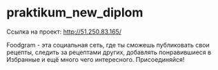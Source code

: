 # praktikum_new_diplom
Ссылка на проект: http://51.250.83.165/

Foodgram - эта социальная сеть, где ты сможешь публиковать свои рецепты, следить за рецептами других, добавлять понравившиеся в Избранные и ещё много чего интересного. Присоединяйся!
